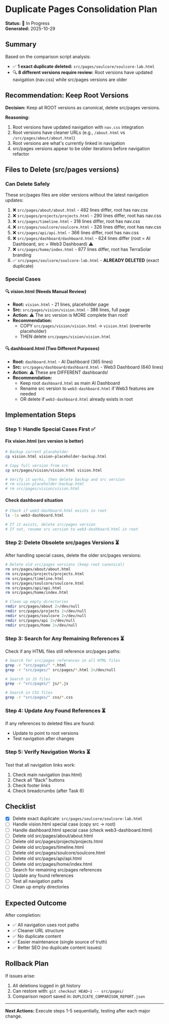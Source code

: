 # Duplicate Pages Consolidation Plan

**Status:** 🔄 In Progress  
**Generated:** 2025-10-29

## Summary

Based on the comparison script analysis:
- ✅ **1 exact duplicate deleted:** `src/pages/soulcore/soulcore-lab.html`
- 🔍 **8 different versions require review:** Root versions have updated navigation (nav.css) while src/pages versions are older

## Recommendation: Keep Root Versions

**Decision:** Keep all ROOT versions as canonical, delete src/pages versions.

**Reasoning:**
1. Root versions have updated navigation with `nav.css` integration
2. Root versions have cleaner URLs (e.g., `/about.html` vs `/src/pages/about/about.html`)
3. Root versions are what's currently linked in navigation
4. src/pages versions appear to be older iterations before navigation refactor

## Files to Delete (src/pages versions)

### Can Delete Safely
These src/pages files are older versions without the latest navigation updates:

1. ❌ `src/pages/about/about.html` - 482 lines differ, root has nav.css
2. ❌ `src/pages/projects/projects.html` - 290 lines differ, root has nav.css
3. ❌ `src/pages/timeline.html` - 318 lines differ, root has nav.css
4. ❌ `src/pages/soulcore/soulcore.html` - 326 lines differ, root has nav.css
5. ❌ `src/pages/api/api.html` - 366 lines differ, root has nav.css
6. ❌ `src/pages/dashboard/dashboard.html` - 624 lines differ (root = AI Dashboard, src = Web3 Dashboard) ⚠️
7. ❌ `src/pages/home/index.html` - 877 lines differ, root has TerraSolar branding
8. ✅ `src/pages/soulcore/soulcore-lab.html` - **ALREADY DELETED** (exact duplicate)

### Special Cases

#### 🔍 vision.html (Needs Manual Review)
- **Root:** `vision.html` - 21 lines, placeholder page
- **Src:** `src/pages/vision/vision.html` - 386 lines, full page
- **Action:** ⚠️ The src version is MORE complete than root!
- **Recommendation:** 
  - COPY `src/pages/vision/vision.html` → `vision.html` (overwrite placeholder)
  - THEN delete `src/pages/vision/vision.html`

#### 🔍 dashboard.html (Two Different Purposes)
- **Root:** `dashboard.html` - AI Dashboard (365 lines)
- **Src:** `src/pages/dashboard/dashboard.html` - Web3 Dashboard (640 lines)
- **Action:** ⚠️ These are DIFFERENT dashboards!
- **Recommendation:**
  - Keep root `dashboard.html` as main AI Dashboard
  - Rename src version to `web3-dashboard.html` if Web3 features are needed
  - OR delete if `web3-dashboard.html` already exists in root

## Implementation Steps

### Step 1: Handle Special Cases First ✅

#### Fix vision.html (src version is better)
```bash
# Backup current placeholder
cp vision.html vision-placeholder-backup.html

# Copy full version from src
cp src/pages/vision/vision.html vision.html

# Verify it works, then delete backup and src version
# rm vision-placeholder-backup.html
# rm src/pages/vision/vision.html
```

#### Check dashboard situation
```bash
# Check if web3-dashboard.html exists in root
ls -la web3-dashboard.html

# If it exists, delete src/pages version
# If not, rename src version to web3-dashboard.html in root
```

### Step 2: Delete Obsolete src/pages Versions ⏳

After handling special cases, delete the older src/pages versions:

```bash
# Delete old src/pages versions (keep root canonical)
rm src/pages/about/about.html
rm src/pages/projects/projects.html
rm src/pages/timeline.html
rm src/pages/soulcore/soulcore.html
rm src/pages/api/api.html
rm src/pages/home/index.html

# Clean up empty directories
rmdir src/pages/about 2>/dev/null
rmdir src/pages/projects 2>/dev/null
rmdir src/pages/soulcore 2>/dev/null
rmdir src/pages/api 2>/dev/null
rmdir src/pages/home 2>/dev/null
```

### Step 3: Search for Any Remaining References ⏳

Check if any HTML files still reference src/pages paths:

```bash
# Search for src/pages references in all HTML files
grep -r "src/pages/" *.html
grep -r "src/pages/" src/pages/*.html 2>/dev/null

# Search in JS files
grep -r "src/pages/" js/*.js

# Search in CSS files
grep -r "src/pages/" css/*.css
```

### Step 4: Update Any Found References ⏳

If any references to deleted files are found:
- Update to point to root versions
- Test navigation after changes

### Step 5: Verify Navigation Works ⏳

Test that all navigation links work:
1. Check main navigation (nav.html)
2. Check all "Back" buttons
3. Check footer links
4. Check breadcrumbs (after Task 6)

## Checklist

- [x] Delete exact duplicate: `src/pages/soulcore/soulcore-lab.html`
- [ ] Handle vision.html special case (copy src → root)
- [ ] Handle dashboard.html special case (check web3-dashboard.html)
- [ ] Delete old src/pages/about/about.html
- [ ] Delete old src/pages/projects/projects.html
- [ ] Delete old src/pages/timeline.html
- [ ] Delete old src/pages/soulcore/soulcore.html
- [ ] Delete old src/pages/api/api.html
- [ ] Delete old src/pages/home/index.html
- [ ] Search for remaining src/pages references
- [ ] Update any found references
- [ ] Test all navigation paths
- [ ] Clean up empty directories

## Expected Outcome

After completion:
- ✅ All navigation uses root paths
- ✅ Cleaner URL structure
- ✅ No duplicate content
- ✅ Easier maintenance (single source of truth)
- ✅ Better SEO (no duplicate content issues)

## Rollback Plan

If issues arise:
1. All deletions logged in git history
2. Can restore with: `git checkout HEAD~1 -- src/pages/`
3. Comparison report saved in: `DUPLICATE_COMPARISON_REPORT.json`

---

**Next Actions:** Execute steps 1-5 sequentially, testing after each major change.
